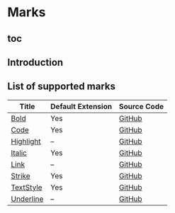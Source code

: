 # Marks

## toc

## Introduction

## List of supported marks
| Title                              | Default Extension | Source Code                                                                                  |
| ---------------------------------- | ----------------- | -------------------------------------------------------------------------------------------- |
| [Bold](/api/marks/bold)            | Yes               | [GitHub](https://github.com/ueberdosis/tiptap-next/blob/main/packages/extension-bold/)       |
| [Code](/api/marks/code)            | Yes               | [GitHub](https://github.com/ueberdosis/tiptap-next/blob/main/packages/extension-code/)       |
| [Highlight](/api/marks/highlight)  | –                 | [GitHub](https://github.com/ueberdosis/tiptap-next/blob/main/packages/extension-highlight/)  |
| [Italic](/api/marks/italic)        | Yes               | [GitHub](https://github.com/ueberdosis/tiptap-next/blob/main/packages/extension-italic/)     |
| [Link](/api/marks/link)            | –                 | [GitHub](https://github.com/ueberdosis/tiptap-next/blob/main/packages/extension-link/)       |
| [Strike](/api/marks/strike)        | Yes               | [GitHub](https://github.com/ueberdosis/tiptap-next/blob/main/packages/extension-strike/)     |
| [TextStyle](/api/marks/text-style) | Yes               | [GitHub](https://github.com/ueberdosis/tiptap-next/blob/main/packages/extension-text-style/) |
| [Underline](/api/marks/underline)  | –                 | [GitHub](https://github.com/ueberdosis/tiptap-next/blob/main/packages/extension-underline/)  |
